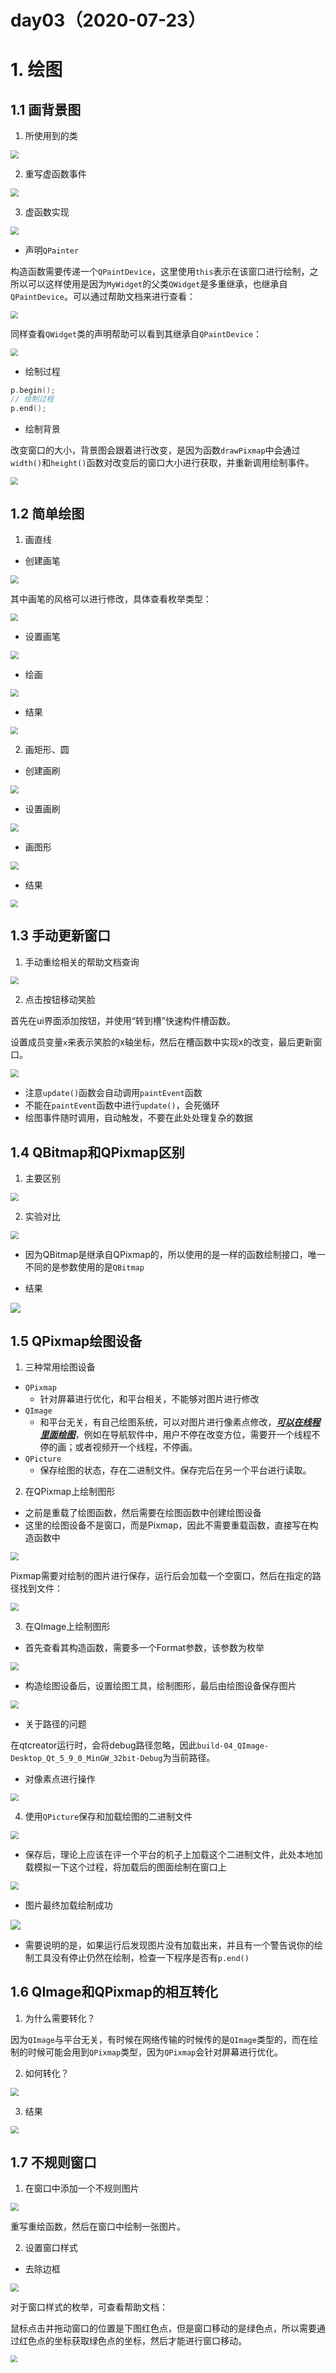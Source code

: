 # day03（2020-07-23）

# 1. 绘图

## 1.1 画背景图

1. 所使用到的类

<img src="image/1.png" style="zoom:80%;" />

2. 重写虚函数事件

<img src="image/4.png" style="zoom:80%;" />

3. 虚函数实现

<img src="image/5.png" style="zoom:80%;" />

- 声明`QPainter`

构造函数需要传递一个`QPaintDevice`，这里使用`this`表示在该窗口进行绘制，之所以可以这样使用是因为`MyWidget`的父类`QWidget`是多重继承，也继承自`QPaintDevice`。可以通过帮助文档来进行查看：  

<img src="image/2.png" style="zoom:75%;" />

同样查看`QWidget`类的声明帮助可以看到其继承自`QPaintDevice`：  

<img src="image/3.png" style="zoom:75%;" />

- 绘制过程

```c++
p.begin();
// 绘制过程
p.end();
```

- 绘制背景

改变窗口的大小，背景图会跟着进行改变，是因为函数`drawPixmap`中会通过`width()`和`height()`函数对改变后的窗口大小进行获取，并重新调用绘制事件。

<img src="image/6.png" style="zoom:75%;" />



## 1.2 简单绘图

1. 画直线

- 创建画笔

<img src="image/8.png" style="zoom:80%;" />

其中画笔的风格可以进行修改，具体查看枚举类型：  

<img src="image/7.png" style="zoom:75%;" />

- 设置画笔

<img src="image/9.png" style="zoom:80%;" />

- 绘画

<img src="image/10.png" style="zoom:80%;" />

- 结果

<img src="image/11.png" style="zoom:75%;" />

2. 画矩形、圆

- 创建画刷

<img src="image/12.png" style="zoom:80%;" />

- 设置画刷

<img src="image/13.png" style="zoom:80%;" />

- 画图形

<img src="image/14.png" style="zoom:80%;" />

- 结果

<img src="image/15.png" style="zoom:75%;" />

## 1.3 手动更新窗口

1. 手动重绘相关的帮助文档查询

<img src="image/16.png" style="zoom:80%;" />

2. 点击按钮移动笑脸

首先在ui界面添加按钮，并使用“转到槽”快速构件槽函数。  

设置成员变量`x`来表示笑脸的x轴坐标，然后在槽函数中实现x的改变，最后更新窗口。  

<img src="image/17.png" style="zoom:80%;" />

- 注意`update()`函数会自动调用`paintEvent`函数
- 不能在`paintEvent`函数中进行`update()`，会死循环
- 绘图事件随时调用，自动触发，不要在此处处理复杂的数据

## 1.4 QBitmap和QPixmap区别

1. 主要区别

<img src="image/18.png" style="zoom:80%;" />

2. 实验对比

<img src="image/19.png" style="zoom:80%;" />

- 因为QBitmap是继承自QPixmap的，所以使用的是一样的函数绘制接口，唯一不同的是参数使用的是`QBitmap`

- 结果

![](image/20.png)

## 1.5 QPixmap绘图设备

1. 三种常用绘图设备

- `QPixmap`
  - 针对屏幕进行优化，和平台相关，不能够对图片进行修改
- `QImage`
  - 和平台无关，有自己绘图系统，可以对图片进行像素点修改，<u>***可以在线程里面绘图***</u>，例如在导航软件中，用户不停在改变方位，需要开一个线程不停的画；或者视频开一个线程，不停画。
- `QPicture`
  - 保存绘图的状态，存在二进制文件。保存完后在另一个平台进行读取。

2. 在QPixmap上绘制图形

- 之前是重载了绘图函数，然后需要在绘图函数中创建绘图设备
- 这里的绘图设备不是窗口，而是Pixmap，因此不需要重载函数，直接写在构造函数中

<img src="image/21.png" style="zoom:80%;" />

Pixmap需要对绘制的图片进行保存，运行后会加载一个空窗口，然后在指定的路径找到文件：  

<img src="image/22.png" style="zoom:80%;" />

3. 在QImage上绘制图形

- 首先查看其构造函数，需要多一个Format参数，该参数为枚举

<img src="image/23.png" style="zoom:80%;" />

- 构造绘图设备后，设置绘图工具，绘制图形，最后由绘图设备保存图片

<img src="image/24.png" style="zoom:80%;" />

- 关于路径的问题

在qtcreator运行时，会将debug路径忽略，因此`build-04_QImage-Desktop_Qt_5_9_0_MinGW_32bit-Debug`为当前路径。  

- 对像素点进行操作

<img src="image/25.png" style="zoom:80%;" />

4. 使用`QPicture`保存和加载绘图的二进制文件

<img src="image/26.png" style="zoom:80%;" />

- 保存后，理论上应该在评一个平台的机子上加载这个二进制文件，此处本地加载模拟一下这个过程，将加载后的图面绘制在窗口上

<img src="image/27.png" style="zoom:80%;" />

- 图片最终加载绘制成功

![](image/28.png)

- 需要说明的是，如果运行后发现图片没有加载出来，并且有一个警告说你的绘制工具没有停止仍然在绘制，检查一下程序是否有`p.end()`

## 1.6 QImage和QPixmap的相互转化

1. 为什么需要转化？

因为`QImage`与平台无关，有时候在网络传输的时候传的是`QImage`类型的，而在绘制的时候可能会用到`QPixmap`类型，因为`QPixmap`会针对屏幕进行优化。  

2. 如何转化？

<img src="image/29.png" style="zoom:80%;" />

3. 结果

<img src="image/30.png" style="zoom:80%;" />

## 1.7 不规则窗口

1. 在窗口中添加一个不规则图片

<img src="image/32.png" style="zoom:80%;" />

重写重绘函数，然后在窗口中绘制一张图片。  

2. 设置窗口样式

- 去除边框

<img src="image/33.png" style="zoom:80%;" />

对于窗口样式的枚举，可查看帮助文档：  





鼠标点击并拖动窗口的位置是下图红色点，但是窗口移动的是绿色点，所以需要通过红色点的坐标获取绿色点的坐标，然后才能进行窗口移动。  

<img src="image/31.png" style="zoom:70%;" />













